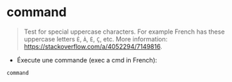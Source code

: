 # command

> Test for special uppercase characters.
> For example French has these uppercase letters `Ê`, `À`, `Ė`, `Ç`, etc.
> More information: <https://stackoverflow.com/a/4052294/7149816>.

- Éxecute une commande (exec a cmd in French):

`command`
